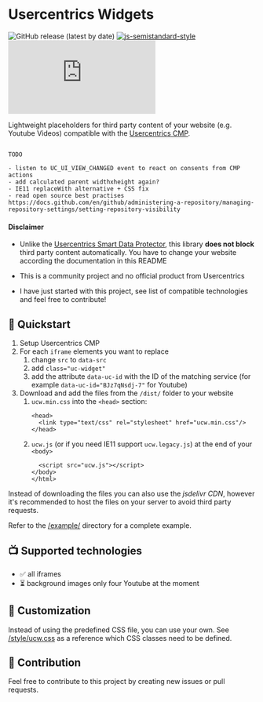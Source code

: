 Usercentrics Widgets 
=====================

![GitHub release (latest by date)](https://img.shields.io/github/v/release/philsch/usercentrics-widgets?style=flat-square)
[![js-semistandard-style](https://img.shields.io/badge/code%20style-semistandard-brightgreen.svg?style=flat-square)](https://github.com/standard/semistandard)
![GitHub file size in bytes](https://img.shields.io/github/size/philsch/usercentrics-widgets/dist/ucw.js?style=flat-square)

Lightweight placeholders for third party content of your website (e.g. Youtube Videos) compatible with the 
[Usercentrics CMP](https://usercentrics.com).

```

TODO

- listen to UC_UI_VIEW_CHANGED event to react on consents from CMP actions
- add calculated parent widthxheight again?
- IE11 replaceWith alternative + CSS fix
- read open source best practises https://docs.github.com/en/github/administering-a-repository/managing-repository-settings/setting-repository-visibility 

```

#### Disclaimer

* Unlike the [Usercentrics Smart Data Protector](https://docs.usercentrics.com/#/smart-data-protector), this library 
  **does not block** third party content automatically. You have to change your website according the documentation 
  in this README
  
* This is a community project and no official product from Usercentrics

* I have just started with this project, see list of compatible technologies and feel free to contribute! 

## 🚀 Quickstart

1. Setup Usercentrics CMP
1. For each `iframe` elements you want to replace
    1. change `src` to `data-src`
    1. add `class="uc-widget"`
    1. add the attribute `data-uc-id` with the ID of the matching service 
       (for example `data-uc-id="BJz7qNsdj-7"` for Youtube)
1. Download and add the files from the `/dist/` folder to your website
    1. `ucw.min.css` into the `<head>` section: 
       ```
       <head>
         <link type="text/css" rel="stylesheet" href="ucw.min.css"/>
       </head>
       ```
    1. `ucw.js` (or if you need IE11 support `ucw.legacy.js`) at the end of your `<body>`
       ```
         <script src="ucw.js"></script>
       </body>
       </html>
       ```
       
Instead of downloading the files you can also use the *jsdelivr CDN*, however it's recommended
to host the files on your server to avoid third party requests. 

Refer to the [/example/](./example) directory for a complete example.

## 📺 Supported technologies

* ✅ all iframes
* ⏳ background images only four Youtube at the moment

## 🎨 Customization

Instead of using the predefined CSS file, you can use your own. See [/style/ucw.css](/style/ucw.css) as a reference
which CSS classes need to be defined.

## 🔮 Contribution

Feel free to contribute to this project by creating new issues or pull requests.